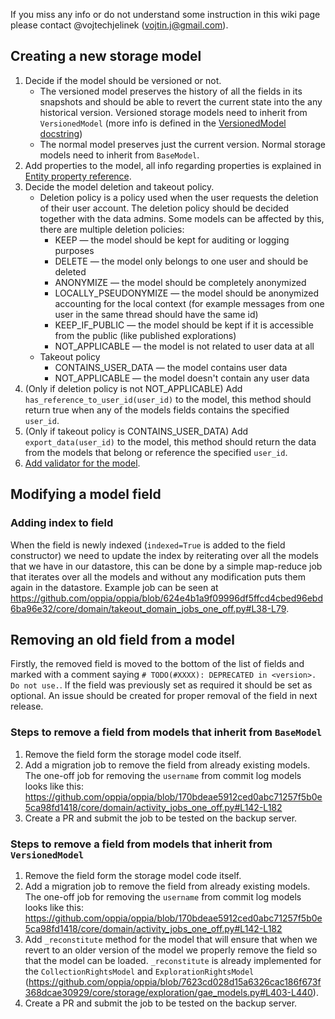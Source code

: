 If you miss any info or do not understand some instruction in this wiki page please contact @vojtechjelinek (vojtin.j@gmail.com).

## Creating a new storage model

1. Decide if the model should be versioned or not. 
    * The versioned model preserves the history of all the fields in its snapshots and should be able to revert the current state into the any historical version. Versioned storage models need to inherit from `VersionedModel` (more info is defined in the [VersionedModel docstring](https://github.com/oppia/oppia/blob/develop/core/storage/base_model/gae_models.py#L526))
    * The normal model preserves just the current version. Normal storage models need to inherit from `BaseModel`.
2. Add properties to the model, all info regarding properties is explained in [Entity property reference](https://cloud.google.com/appengine/docs/standard/python/ndb/entity-property-reference).
3. Decide the model deletion and takeout policy.
    * Deletion policy is a policy used when the user requests the deletion of their user account. The deletion policy should be decided together with the data admins. Some models can be affected by this, there are multiple deletion policies:
        * KEEP — the model should be kept for auditing or logging purposes
        * DELETE — the model only belongs to one user and should be deleted
        * ANONYMIZE — the model should be completely anonymized
        * LOCALLY_PSEUDONYMIZE — the model should be anonymized accounting for the local context (for example messages from one user in the same thread should have the same id) 
        * KEEP_IF_PUBLIC — the model should be kept if it is accessible from the public (like published explorations)
        * NOT_APPLICABLE — the model is not related to user data at all
    * Takeout policy
        * CONTAINS_USER_DATA — the model contains user data
        * NOT_APPLICABLE — the model doesn't contain any user data
4. (Only if deletion policy is not NOT_APPLICABLE) Add `has_reference_to_user_id(user_id)` to the model, this method should return true when any of the models fields contains the specified `user_id`.
5. (Only if takeout policy is CONTAINS_USER_DATA) Add `export_data(user_id)` to the model, this method should return the data from the models that belong or reference the specified `user_id`.
6. [Add validator for the model](https://github.com/oppia/oppia/wiki/Writing-Validators-for-storage-models).

## Modifying a model field

### Adding index to field

When the field is newly indexed (`indexed=True` is added to the field constructor) we need to update the index by reiterating over all the models that we have in our datastore, this can be done by a simple map-reduce job that iterates over all the models and without any modification puts them again in the datastore. Example job can be seen at https://github.com/oppia/oppia/blob/624e4b1a9f09996df5ffcd4cbed96ebd6ba96e32/core/domain/takeout_domain_jobs_one_off.py#L38-L79.

## Removing an old field from a model

Firstly, the removed field is moved to the bottom of the list of fields and marked with a comment saying `# TODO(#XXXX): DEPRECATED in <version>. Do not use.`. If the field was previously set as required it should be set as optional. An issue should be created for proper removal of the field in next release.


### Steps to remove a field from models that inherit from `BaseModel`

1. Remove the field form the storage model code itself.
2. Add a migration job to remove the field from already existing models. The one-off job for removing the `username` from commit log models looks like this: https://github.com/oppia/oppia/blob/170bdeae5912ced0abc71257f5b0e5ca98fd1418/core/domain/activity_jobs_one_off.py#L142-L182
3. Create a PR and submit the job to be tested on the backup server.

### Steps to remove a field from models that inherit from `VersionedModel`

1. Remove the field form the storage model code itself.
2. Add a migration job to remove the field from already existing models. The one-off job for removing the `username` from commit log models looks like this: https://github.com/oppia/oppia/blob/170bdeae5912ced0abc71257f5b0e5ca98fd1418/core/domain/activity_jobs_one_off.py#L142-L182
4. Add `_reconstitute` method for the model that will ensure that when we revert to an older version of the model we properly remove the field so that the model can be loaded. `_reconstitute` is already implemented for the `CollectionRightsModel` and `ExplorationRightsModel` (https://github.com/oppia/oppia/blob/7623cd028d15a6326cac186f673f368dcae30929/core/storage/exploration/gae_models.py#L403-L440).
4. Create a PR and submit the job to be tested on the backup server.
